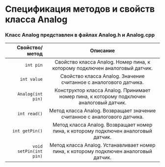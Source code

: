# Спецификация методов и свойств класса Analog

### Класс Analog представлен в файлах Analog.h и Analog.cpp

| Свойство/метод | Описание |
|---------------:|:----:|
| `int pin` | Свойство класса Analog. Номер пина, к которому подключен аналоговый датчик. |
| `int value` | Свойство класса Analog. Значение считанное с аналогового датчика. |
| `Analog(int pin)` | Конструктор класса Analog. Принимает номер пина, к которому подключен аналоговый датчик. |
| `int read()` | Метод класса Analog. Возвращает значение считанное с аналогового датчика. |
| `int getPin()` | Метод класса Analog. Возвращает номер пина, к которому подключен аналоговый датчик. |
| `void setPin(int pin)` | Метод класса Analog. Устанавливает номер пина, к которому подключен аналоговый датчик. |
